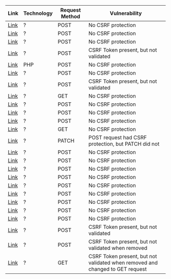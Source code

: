 Link | Technology | Request Method | Vulnerability
---|---|---|---
[Link](https://hackerone.com/reports/856518) | ? | POST | No CSRF protection
[Link](https://hackerone.com/reports/272588) | ? | POST | No CSRF protection
[Link](https://hackerone.com/reports/1086752) | ? | POST | No CSRF protection
[Link](https://hackerone.com/reports/1010806) | ? | POST | CSRF Token present, but not validated
[Link](https://hackerone.com/reports/534908) | PHP | POST | No CSRF protection
[Link](https://hackerone.com/reports/951292) | ? | POST | No CSRF protection
[Link](https://hackerone.com/reports/1131473) | ? | POST | CSRF Token present, but not validated
[Link](https://hackerone.com/reports/416682) | ? | GET | No CSRF protection
[Link](https://hackerone.com/reports/987751) | ? | POST | No CSRF protection
[Link](https://hackerone.com/reports/1090838)| ? | POST | No CSRF protection
[Link](https://hackerone.com/reports/178831) | ? | POST | No CSRF protection
[Link](https://hackerone.com/reports/217555) | ? | GET | No CSRF protection
[Link](https://hackerone.com/reports/766533) | ? | PATCH | POST request had CSRF protection, but PATCH did not
[Link](https://hackerone.com/reports/1309435) | ? | POST | No CSRF protection
[Link](https://hackerone.com/reports/177472) | ? | POST | No CSRF protection
[Link](https://hackerone.com/reports/856981) | ? | POST | No CSRF protection
[Link](https://hackerone.com/reports/753386) | ? | POST | No CSRF protection
[Link](https://hackerone.com/reports/100820) | ? | POST | No CSRF protection
[Link](https://hackerone.com/reports/401483) | ? | POST | No CSRF protection
[Link](https://hackerone.com/reports/799855) | ? | POST | No CSRF protection
[Link](https://bhupendra1238.medium.com/how-i-got-my-first-bounty-hof-from-google-csrf-lead-to-account-delete-85f9906ba9ec) | ? | POST | No CSRF protection
[Link](https://hackademic.co.in/youtube-bug/) | ? | POST | No CSRF protection
[Link](https://rajeshranjan457.medium.com/how-i-csrfd-my-first-bounty-a62b593d3f4d) | ? | POST | CSRF Token present, but not validated
[Link](https://infosecwriteups.com/how-i-exploit-the-json-csrf-with-method-override-technique-71c0a9a7f3b0) | ? | POST | CSRF Token present, but not validated when removed
[Link](https://infosecwriteups.com/lets-bypass-csrf-protection-password-confirmation-to-takeover-victim-accounts-d-4a21297847ff) | ? | GET | CSRF Token present, but not validated when removed and changed to GET request





